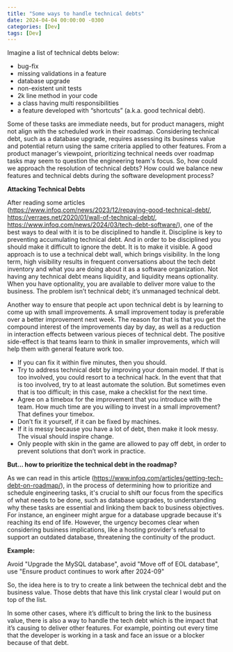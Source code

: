 ```yaml
---
title: "Some ways to handle technical debts"
date: 2024-04-04 00:00:00 -0300
categories: [Dev]
tags: [Dev]
---
```


Imagine a list of technical debts below:
- bug-fix
- missing validations in a feature
- database upgrade
- non-existent unit tests
- 2k line method in your code
- a class having multi responsibilities
- a feature developed with “shortcuts” (a.k.a. good technical debt).

Some of these tasks are immediate needs, but for product managers, might not align with the scheduled work in their roadmap.
Considering technical debt, such as a database upgrade, requires assessing its business value and potential return using the same criteria applied to other features.
From a product manager's viewpoint, prioritizing technical needs over roadmap tasks may seem to question the engineering team's focus.
So, how could we approach the resolution of technical debts? How could we balance new features and technical debts during the software development process?

**Attacking Technical Debts**

After reading some articles (https://www.infoq.com/news/2023/12/repaying-good-technical-debt/, https://verraes.net/2020/01/wall-of-technical-debt/, https://www.infoq.com/news/2024/03/tech-debt-software/), one of the best ways to deal with it is to be disciplined to handle it.
Discipline is key to preventing accumulating technical debt. And in order to be disciplined you should make it difficult to ignore the debt. It is to make it visible. A good approach is to use a technical debt wall, which brings visibility. In the long term, high visibility results in frequent conversations about the tech debt inventory and what you are doing about it as a software organization.
Not having any technical debt means liquidity, and liquidity means optionality. When you have optionality, you are available to deliver more value to the business. The problem isn’t technical debt; it’s unmanaged technical debt.

Another way to ensure that people act upon technical debt is by learning to come up with small improvements. A small improvement today is preferable over a better improvement next week.
The reason for that is that you get the compound interest of the improvements day by day, as well as a reduction in interaction effects between various pieces of technical debt. The positive side-effect is that teams learn to think in smaller improvements, which will help them with general feature work too.
- If you can fix it within five minutes, then you should.
- Try to address technical debt by improving your domain model. If that is too involved, you could resort to a technical hack. In the event that that is too involved, try to at least automate the solution. But sometimes even that is too difficult; in this case, make a checklist for the next time.
- Agree on a timebox for the improvement that you introduce with the team. How much time are you willing to invest in a small improvement? That defines your timebox.
- Don’t fix it yourself, if it can be fixed by machines.
- If it is messy because you have a lot of debt, then make it look messy. The visual should inspire change.
- Only people with skin in the game are allowed to pay off debt, in order to prevent solutions that don’t work in practice.

**But… how to prioritize the technical debt in the roadmap?**

As we can read in this article (https://www.infoq.com/articles/getting-tech-debt-on-roadmap/), in the process of determining how to prioritize and schedule engineering tasks, it's crucial to shift our focus from the specifics of what needs to be done, such as database upgrades, to understanding why these tasks are essential and linking them back to business objectives. For instance, an engineer might argue for a database upgrade because it's reaching its end of life. However, the urgency becomes clear when considering business implications, like a hosting provider's refusal to support an outdated database, threatening the continuity of the product.

**Example:**

Avoid "Upgrade the MySQL database", avoid "Move off of EOL database", use "Ensure product continues to work after 2024-09"

So, the idea here is to try to create a link between the technical debt and the business value. Those debts that have this link crystal clear I would put on top of the list.

In some other cases, where it’s difficult to bring the link to the business value, there is also a way to handle the tech debt which is the impact that it’s causing to deliver other features. For example, pointing out every time that the developer is working in a task and face an issue or a blocker because of that debt.
